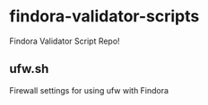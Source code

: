 # findora-validator-scripts
Findora Validator Script Repo!

## ufw.sh
Firewall settings for using ufw with Findora